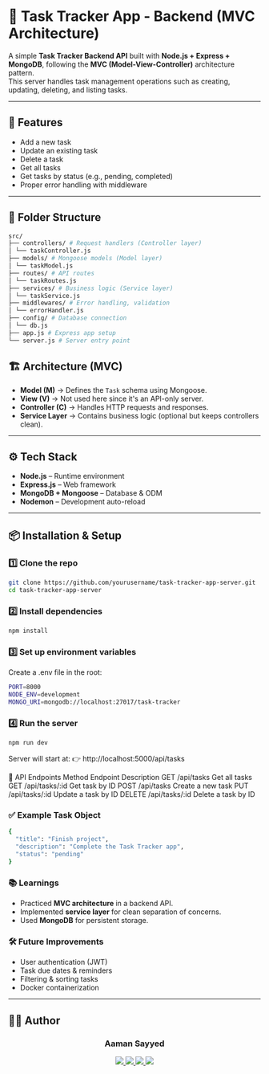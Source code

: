 # 📝 Task Tracker App - Backend (MVC Architecture)

A simple **Task Tracker Backend API** built with **Node.js + Express + MongoDB**, following the **MVC (Model-View-Controller)** architecture pattern.  
This server handles task management operations such as creating, updating, deleting, and listing tasks.

---

## 🚀 Features
- Add a new task  
- Update an existing task  
- Delete a task  
- Get all tasks  
- Get tasks by status (e.g., pending, completed)  
- Proper error handling with middleware  

---

## 📂 Folder Structure
```bash
src/
├── controllers/ # Request handlers (Controller layer)
│ └── taskController.js
├── models/ # Mongoose models (Model layer)
│ └── taskModel.js
├── routes/ # API routes
│ └── taskRoutes.js
├── services/ # Business logic (Service layer)
│ └── taskService.js
├── middlewares/ # Error handling, validation
│ └── errorHandler.js
├── config/ # Database connection
│ └── db.js
├── app.js # Express app setup
└── server.js # Server entry point
```
## 🏗️ Architecture (MVC)
- **Model (M)** → Defines the `Task` schema using Mongoose.  
- **View (V)** → Not used here since it's an API-only server.  
- **Controller (C)** → Handles HTTP requests and responses.  
- **Service Layer** → Contains business logic (optional but keeps controllers clean).  

---

## ⚙️ Tech Stack
- **Node.js** – Runtime environment  
- **Express.js** – Web framework  
- **MongoDB + Mongoose** – Database & ODM  
- **Nodemon** – Development auto-reload  

---

## 📦 Installation & Setup

### 1️⃣ Clone the repo
```bash
git clone https://github.com/yourusername/task-tracker-app-server.git
cd task-tracker-app-server
```
###  2️⃣ Install dependencies
```bash
npm install
```
### 3️⃣ Set up environment variables
Create a .env file in the root:
```bash
PORT=8000
NODE_ENV=development
MONGO_URI=mongodb://localhost:27017/task-tracker
```
### 4️⃣ Run the server
```bash
npm run dev
```
Server will start at:
👉 http://localhost:5000/api/tasks

🔗 API Endpoints
Method	Endpoint	Description
GET	/api/tasks	Get all tasks
GET	/api/tasks/:id	Get task by ID
POST	/api/tasks	Create a new task
PUT	/api/tasks/:id	Update a task by ID
DELETE	/api/tasks/:id	Delete a task by ID

### ✅ Example Task Object
```bash
{
  "title": "Finish project",
  "description": "Complete the Task Tracker app",
  "status": "pending"
}
```
### 📚 Learnings
- Practiced **MVC architecture** in a backend API.
- Implemented **service layer** for clean separation of concerns.
- Used **MongoDB** for persistent storage.

### 🛠️ Future Improvements

- User authentication (JWT)
- Task due dates & reminders
- Filtering & sorting tasks
- Docker containerization

---

## 👨‍💻 Author

<h3 align="center">Aaman Sayyed</h3>

<p align="center">
  <a href="https://sayyedaaman.vercel.app/">
    <img src="https://img.shields.io/badge/🌐%20Portfolio-000?style=for-the-badge" />
  </a>
  <a href="https://www.linkedin.com/in/sayyed-aaman/">
    <img src="https://img.shields.io/badge/LinkedIn-0A66C2?style=for-the-badge&logo=linkedin&logoColor=white" />
  </a>
  <a href="https://github.com/sayyedaaman2">
    <img src="https://img.shields.io/badge/GitHub-181717?style=for-the-badge&logo=github&logoColor=white" />
  </a>
  <a href="mailto:sayyedaaman9@gmail.com">
    <img src="https://img.shields.io/badge/Email-D14836?style=for-the-badge&logo=gmail&logoColor=white" />
  </a>
</p>
